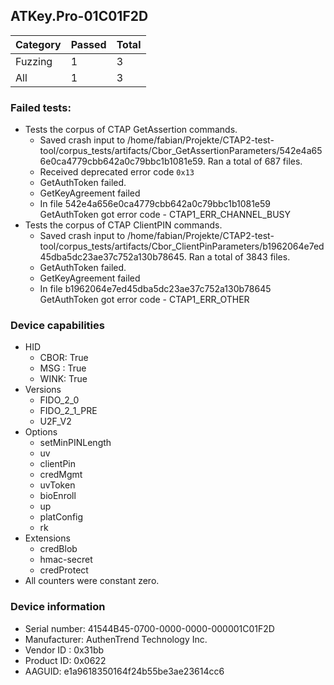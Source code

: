 ## ATKey.Pro-01C01F2D

| Category   |   Passed |   Total |
|------------|----------|---------|
| Fuzzing    |        1 |       3 |
| All        |        1 |       3 |

### Failed tests:

* Tests the corpus of CTAP GetAssertion commands.
  * Saved crash input to /home/fabian/Projekte/CTAP2-test-tool/corpus_tests/artifacts/Cbor_GetAssertionParameters/542e4a656e0ca4779cbb642a0c79bbc1b1081e59. Ran a total of 687 files.
  * Received deprecated error code `0x13`
  * GetAuthToken failed.
  * GetKeyAgreement failed
  * In file 542e4a656e0ca4779cbb642a0c79bbc1b1081e59 GetAuthToken got error code - CTAP1_ERR_CHANNEL_BUSY
* Tests the corpus of CTAP ClientPIN commands.
  * Saved crash input to /home/fabian/Projekte/CTAP2-test-tool/corpus_tests/artifacts/Cbor_ClientPinParameters/b1962064e7ed45dba5dc23ae37c752a130b78645. Ran a total of 3843 files.
  * GetAuthToken failed.
  * GetKeyAgreement failed
  * In file b1962064e7ed45dba5dc23ae37c752a130b78645 GetAuthToken got error code - CTAP1_ERR_OTHER

### Device capabilities

* HID
  * CBOR: True
  * MSG : True
  * WINK: True
* Versions
  * FIDO_2_0
  * FIDO_2_1_PRE
  * U2F_V2
* Options
  * setMinPINLength
  * uv
  * clientPin
  * credMgmt
  * uvToken
  * bioEnroll
  * up
  * platConfig
  * rk
* Extensions
  * credBlob
  * hmac-secret
  * credProtect
* All counters were constant zero.

### Device information

* Serial number: 41544B45-0700-0000-0000-000001C01F2D
* Manufacturer: AuthenTrend Technology Inc.
* Vendor ID : 0x31bb
* Product ID: 0x0622
* AAGUID: e1a9618350164f24b55be3ae23614cc6
